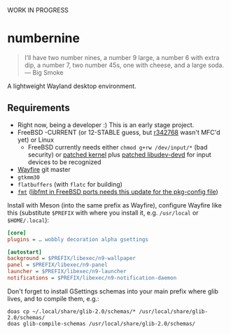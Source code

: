 WORK IN PROGRESS

# numbernine

> I’ll have two number nines, a number 9 large, a number 6 with extra dip, a number 7, two number 45s, one with cheese, and a large soda.   
> — Big Smoke

A lightweight Wayland desktop environment.

## Requirements

- Right now, being a developer :) This is an early stage project.
- FreeBSD -CURRENT (or 12-STABLE guess, but [r342768](https://reviews.freebsd.org/rS342768) wasn't MFC'd yet) or Linux
	- FreeBSD currently needs either `chmod g+rw /dev/input/*` (bad security) or [patched kernel](https://reviews.freebsd.org/D18694) plus [patched libudev-devd](https://github.com/FreeBSDDesktop/libudev-devd/pull/8) for input devices to be recognized
- [Wayfire](https://github.com/WayfireWM/wayfire) git master
- `gtkmm30`
- `flatbuffers` (with `flatc` for building)
- [`fmt`](https://github.com/fmtlib/fmt) ([libfmt in FreeBSD ports needs this update for the pkg-config file](https://bugs.freebsd.org/bugzilla/show_bug.cgi?id=234951))


Install with Meson (into the same prefix as Wayfire), configure Wayfire like this (substitute `$PREFIX` with where you install it, e.g. `/usr/local` or `$HOME/.local`):

```ini
[core]
plugins = … wobbly decoration alpha gsettings

[autostart]
background = $PREFIX/libexec/n9-wallpaper
panel = $PREFIX/libexec/n9-panel
launcher = $PREFIX/libexec/n9-launcher
notifications = $PREFIX/libexec/n9-notification-daemon
```

Don't forget to install GSettings schemas into your main prefix where glib lives, and to compile them, e.g.:

```
doas cp ~/.local/share/glib-2.0/schemas/* /usr/local/share/glib-2.0/schemas/
doas glib-compile-schemas /usr/local/share/glib-2.0/schemas/
```
